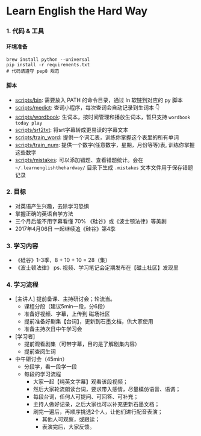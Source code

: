 # Learn English the Hard Way

### 1. 代码 & 工具

#### 环境准备

    brew install python --universal
    pip install -r requirements.txt
    # 代码请遵守 pep8 规范

#### 脚本
- [scripts/bin](https://github.com/lifedim/learnenglishthehardway/tree/master/scripts/bin): 需要放入 PATH 的命令目录，通过 ln 软链到对应的 py 脚本
- [scripts/medict](https://github.com/lifedim/learnenglishthehardway/tree/master/scripts/medict): 查词小程序，每次查词会自动记录到生词本 👇
- [scripts/wordbook](https://github.com/lifedim/learnenglishthehardway/tree/master/scripts/wordbook): 生词本，按时间管理和播放生词本，暂只支持 `wordbook today play`
- [scripts/srt2txt](https://github.com/lifedim/learnenglishthehardway/tree/master/scripts/srt2txt): 将srt字幕转成更易读的字幕文本
- [scripts/train_word](https://github.com/lifedim/learnenglishthehardway/tree/master/scripts/train_word): 提供一个词汇表，训练你掌握这个表里的所有单词
- [scripts/train_num](https://github.com/lifedim/learnenglishthehardway/tree/master/scripts/train_num): 提供一个数字(任意数字，星期，月份等等)表, 训练你掌握这些数字
- [scripts/mistakes](https://github.com/lifedim/learnenglishthehardway/tree/master/scripts/mistakes): 可以添加错题、查看错题统计。会在 `~/.learnenglishthehardway/` 目录下生成 `.mistakes` 文本文件用于保存错题记录

### 2. 目标

- 对英语产生兴趣，去除学习恐惧
- 掌握正确的英语自学方法
- 三个月后能不用字幕看懂 70% 《硅谷》或《波士顿法律》等美剧
- 2017年4月06日 一起继续追《硅谷》第4季

### 3. 学习内容

- 《硅谷》1-3季，8 + 10 + 10 = 28（集）
- 《波士顿法律》
ps. 视频、学习笔记会定期发布在【磁土社区】发现里

### 4. 学习流程

- [主讲人] 提前备课、主持研讨会；轮流当。
	- 课程分段（建议5min一段，分6段）
	- 准备好视频、字幕，上传到 磁场社区
	- 提前准备好剧集【台词】，更新到石墨文档，供大家使用
	- 准备主持次日中午学习会
- [学习者]
	- 提前观看剧集（可带字幕，目的是了解剧集内容）
	- 提前查阅生词
- 中午研讨会（45min）
	- 分段学，看一段学一段
	- 每段的学习流程
		- 大家一起【纯英文字幕】观看该段视频；
		- 然后大家轮流朗读台词，要求带入感情，尽量模仿语音、语调；
		- 每段台词，任何人可提问、可回答、可补充；
		- 主持人做好记录，之后大家也可以补充更新石墨文档；
		- 刷完一遍后，再顺序挑选2个人，让他们进行配音表演；
			- 其他人可观察，或跟读；
			- 表演完后，大家反馈。
